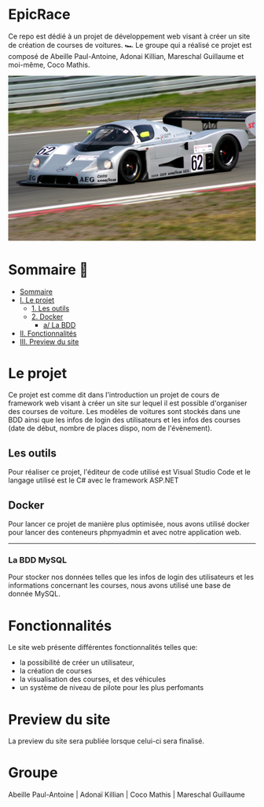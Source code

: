 # EpicRace

Ce repo est dédié à un projet de développement web visant à créer un site de création de courses de voitures. 🏎️
Le groupe qui a réalisé ce projet est composé de Abeille Paul-Antoine, Adonai Killian, Mareschal Guillaume et moi-même, Coco Mathis.

![](./img/Sauber-C9.jpg)

# Sommaire 📄

- [Sommaire](#Sommaire)
- [I. Le projet](#Le-but-du-projet)
  - [1. Les outils](#Les-outils)
  - [2. Docker](#Docker)
    - [a/ La BDD](#La-BDD-MySQL)
- [II. Fonctionnalités](#Fonctionnalités)
- [III. Preview du site](#Preview-du-site)

# Le projet

Ce projet est comme dit dans l'introduction un projet de cours de framework web visant à créer un site sur lequel il est possible d'organiser des courses de voiture.
Les modèles de voitures sont stockés dans une BDD ainsi que les infos de login des utilisateurs et les infos des courses (date de début, nombre de places dispo, nom de l'évènement).

## Les outils

Pour réaliser ce projet, l'éditeur de code utilisé est Visual Studio Code et le langage utilisé est le C# avec le framework ASP.NET

## Docker

Pour lancer ce projet de manière plus optimisée, nous avons utilisé docker pour lancer des conteneurs phpmyadmin et avec notre application web.

---

### La BDD MySQL

Pour stocker nos données telles que les infos de login des utilisateurs et les informations concernant les courses, nous avons utilisé une base de donnée MySQL.

# Fonctionnalités

Le site web présente différentes fonctionnalités telles que:
- la possibilité de créer un utilisateur,
- la création de courses
- la visualisation des courses, et des véhicules
- un système de niveau de pilote pour les plus perfomants

# Preview du site

La preview du site sera publiée lorsque celui-ci sera finalisé.

# Groupe 

Abeille Paul-Antoine | Adonaï Killian | Coco Mathis | Mareschal Guillaume
